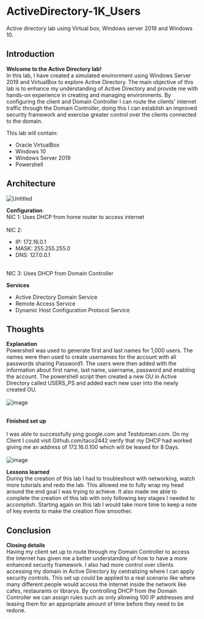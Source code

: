 # ActiveDirectory-1K_Users
Active directory lab using Virtual box, Windows server 2019 and Windows 10.

## Introduction
<b>Welcome to the Active Directory lab!</b>
<br>In this lab, I have created a simulated environment using Windows Server 2019 and VirtualBox to explore Active Directory. The main objective of this lab is to enhance my understanding of Active Directory and provide me with hands-on experience in creating and managing environments. By configuring the client and Domain Controller I can route the clients' internet traffic through the Domain Controller, doing this I can establish an improved security framework and exercise greater control over the clients connected to the domain. </br>
 
This lab will contain:
* Oracle VirtualBox
* Windows 10
* Windows Server 2019
* Powershell


## Architecture
![Untitled](https://github.com/taco2442/ActiveDirectory-1K_Users/assets/58244861/8ffa86a1-b636-4b5d-bbdb-6ca950a30169)

<b>Configuration</b>
<br>NIC 1: Uses DHCP from home router to access internet</br>
<br>NIC 2:
* IP: 172.16.0.1
* MASK: 255.255.255.0
* DNS: 127.0.0.1 </br>

<br>NIC 3: Uses DHCP from Domain Controller</br>

<b>Services</b>
<br>
* Active Directory Domain Service
* Remote Access Service
* Dynamic Host Configuration Protocol Service</br>
## Thoughts
<b>Explanation</b>
<br>Powershell was used to generate first and last names for 1,000 users. The names were then used to create usernames for the account with all passwords sharing Password1. The users were then added with the information about first name, last name, username, password and enabling the account. The powershell script then created a new OU in Active Directory called USERS_PS and added each new user into the newly created OU. </br>
<br>![image](https://github.com/taco2442/ActiveDirectory-1K_Users/assets/58244861/84a608a7-1ebe-4d4e-9d17-4c9bd87c7bbb)</br>


<br><b>Finished set up</b></br>
<br>I was able to successfully ping google.com and Testdomain.com. On my Client I could visit Github.com/taco2442 verify that my DHCP had worked giving me an address of 172.16.0.100 which will be leased for 8 Days.</br>
<br>![image](https://github.com/taco2442/ActiveDirectory-1K_Users/assets/58244861/85e63ea5-1517-4cfc-bd53-9eb4f67e8ff9)</br>

<b>Lessons learned</b>
<br>During the creation of this lab I had to troubleshoot with networking, watch more tutorials and redo the lab. This allowed me to fully wrap my head around the end goal I was trying to achieve. It also made me able to complete the creation of this lab with only following key stages I needed to accomplish. Starting again on this lab I would take more time to keep a note of key events to make the creation flow smoother.</br>

## Conclusion

<b>Closing details</b>
<br>Having my client set up to route through my Domain Controller to access the internet has given me a better understanding of how to have a more enhanced security framework. I also had more control over clients accessing my domain in Active Directory by centralizing where I can apply security controls. This set up could be applied to a real scenario like where many different people would access the internet inside the network like cafes, restaurants or librarys. By controlling DHCP from the Domain Controller we can assign rules such as only allowing 100 IP addresses and leasing them for an appropriate amount of time before they need to be redone. </br>

